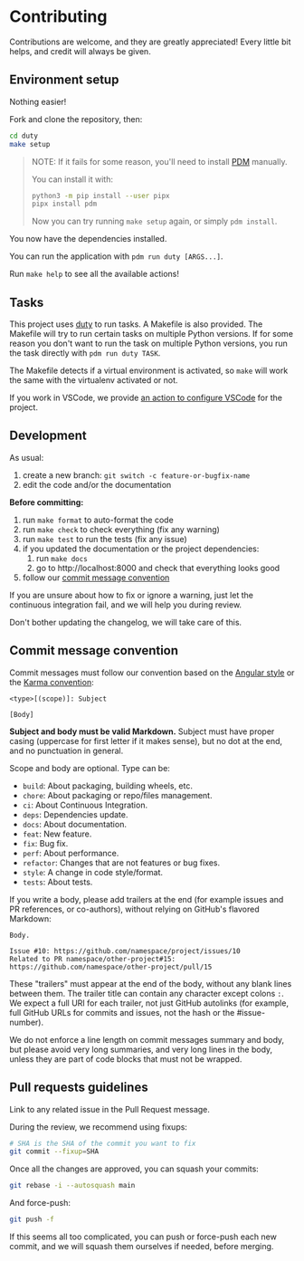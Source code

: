 # Contributing

Contributions are welcome, and they are greatly appreciated!
Every little bit helps, and credit will always be given.

## Environment setup

Nothing easier!

Fork and clone the repository, then:

```bash
cd duty
make setup
```

> NOTE:
> If it fails for some reason,
> you'll need to install
> [PDM](https://github.com/pdm-project/pdm)
> manually.
>
> You can install it with:
>
> ```bash
> python3 -m pip install --user pipx
> pipx install pdm
> ```
>
> Now you can try running `make setup` again,
> or simply `pdm install`.

You now have the dependencies installed.

You can run the application with `pdm run duty [ARGS...]`.

Run `make help` to see all the available actions!

## Tasks

This project uses [duty](https://github.com/pawamoy/duty) to run tasks.
A Makefile is also provided. The Makefile will try to run certain tasks
on multiple Python versions. If for some reason you don't want to run the task
on multiple Python versions, you run the task directly with `pdm run duty TASK`.

The Makefile detects if a virtual environment is activated,
so `make` will work the same with the virtualenv activated or not.

If you work in VSCode, we provide
[an action to configure VSCode](https://pawamoy.github.io/copier-pdm/work/#vscode-setup)
for the project.

## Development

As usual:

1. create a new branch: `git switch -c feature-or-bugfix-name`
1. edit the code and/or the documentation

**Before committing:**

1. run `make format` to auto-format the code
1. run `make check` to check everything (fix any warning)
1. run `make test` to run the tests (fix any issue)
1. if you updated the documentation or the project dependencies:
    1. run `make docs`
    1. go to http://localhost:8000 and check that everything looks good
1. follow our [commit message convention](#commit-message-convention)

If you are unsure about how to fix or ignore a warning,
just let the continuous integration fail,
and we will help you during review.

Don't bother updating the changelog, we will take care of this.

## Commit message convention

Commit messages must follow our convention based on the
[Angular style](https://gist.github.com/stephenparish/9941e89d80e2bc58a153#format-of-the-commit-message)
or the [Karma convention](https://karma-runner.github.io/4.0/dev/git-commit-msg.html):

```
<type>[(scope)]: Subject

[Body]
```

**Subject and body must be valid Markdown.**
Subject must have proper casing (uppercase for first letter
if it makes sense), but no dot at the end, and no punctuation
in general.

Scope and body are optional. Type can be:

- `build`: About packaging, building wheels, etc.
- `chore`: About packaging or repo/files management.
- `ci`: About Continuous Integration.
- `deps`: Dependencies update.
- `docs`: About documentation.
- `feat`: New feature.
- `fix`: Bug fix.
- `perf`: About performance.
- `refactor`: Changes that are not features or bug fixes.
- `style`: A change in code style/format.
- `tests`: About tests.

If you write a body, please add trailers at the end
(for example issues and PR references, or co-authors),
without relying on GitHub's flavored Markdown:

```
Body.

Issue #10: https://github.com/namespace/project/issues/10
Related to PR namespace/other-project#15: https://github.com/namespace/other-project/pull/15
```

These "trailers" must appear at the end of the body,
without any blank lines between them. The trailer title
can contain any character except colons `:`.
We expect a full URI for each trailer, not just GitHub autolinks
(for example, full GitHub URLs for commits and issues,
not the hash or the #issue-number).

We do not enforce a line length on commit messages summary and body,
but please avoid very long summaries, and very long lines in the body,
unless they are part of code blocks that must not be wrapped.

## Pull requests guidelines

Link to any related issue in the Pull Request message.

During the review, we recommend using fixups:

```bash
# SHA is the SHA of the commit you want to fix
git commit --fixup=SHA
```

Once all the changes are approved, you can squash your commits:

```bash
git rebase -i --autosquash main
```

And force-push:

```bash
git push -f
```

If this seems all too complicated, you can push or force-push each new commit,
and we will squash them ourselves if needed, before merging.
